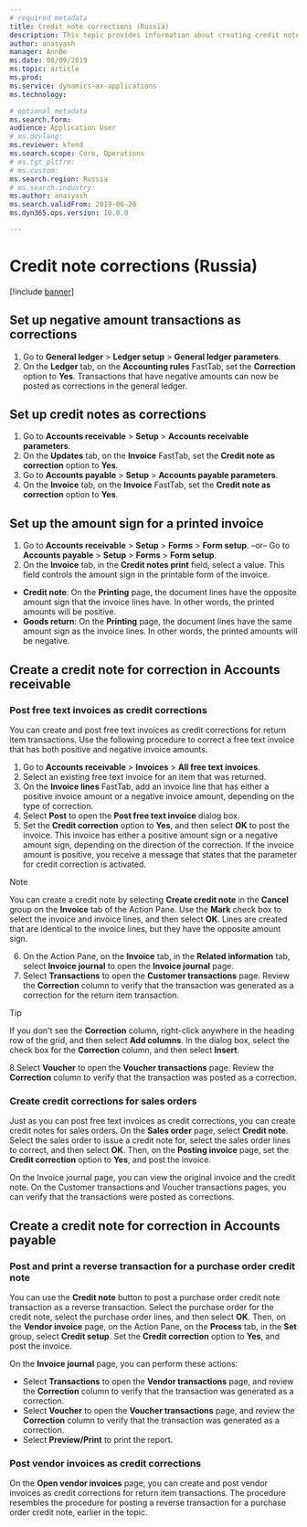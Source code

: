 ```yaml
---
# required metadata
title: Credit note corrections (Russia)
description: This topic provides information about creating credit note corrections in Accounts receivable and Accounts payable.
author: anasyash
manager: AnnBe
ms.date: 08/09/2019
ms.topic: article
ms.prod: 
ms.service: dynamics-ax-applications
ms.technology: 

# optional metadata
ms.search.form:  
audience: Application User
# ms.devlang: 
ms.reviewer: kfend
ms.search.scope: Core, Operations
# ms.tgt_pltfrm: 
# ms.custom: 
ms.search.region: Russia
# ms.search.industry: 
ms.author: anasyash
ms.search.validFrom: 2019-06-28
ms.dyn365.ops.version: 10.0.0

---
```


# Credit note corrections (Russia)

[!include [banner](../includes/banner.md)]

## Set up negative amount transactions as corrections

1. Go to **General ledger** \> **Ledger setup** \> **General ledger parameters**.
2. On the **Ledger** tab, on the **Accounting rules** FastTab, set the **Correction** option to **Yes**. Transactions that have negative amounts can now be posted as corrections in the general ledger.

## Set up credit notes as corrections

1. Go to **Accounts receivable** \> **Setup** \> **Accounts receivable parameters**.
2. On the **Updates** tab, on the **Invoice** FastTab, set the **Credit note as correction** option to **Yes**.
3. Go to **Accounts payable** \> **Setup** \> **Accounts payable parameters**.
4. On the **Invoice** tab, on the **Invoice** FastTab, set the **Credit note as correction** option to **Yes**.

## Set up the amount sign for a printed invoice

1. Go to **Accounts receivable** \> **Setup** \> **Forms** \> **Form setup**.
–or–
Go to **Accounts payable** \> **Setup** \> **Forms** \> **Form setup**.
2. On the **Invoice** tab, in the **Credit notes print** field, select a value. This field controls the amount sign in the printable form of the invoice.

  - **Credit note**: On the **Printing** page, the document lines have the opposite amount sign that the invoice lines have. In other words, the printed amounts will be positive.
  - **Goods return**: On the **Printing** page, the document lines have the same amount sign as the invoice lines. In other words, the printed amounts will be negative.

## Create a credit note for correction in Accounts receivable

### Post free text invoices as credit corrections
You can create and post free text invoices as credit corrections for return item transactions. Use the following procedure to correct a free text invoice that has both positive and negative invoice amounts.

1. Go to **Accounts receivable** \> **Invoices** \> **All free text invoices**.
2. Select an existing free text invoice for an item that was returned.
3. On the **Invoice lines** FastTab, add an invoice line that has either a positive invoice amount or a negative invoice amount, depending on the type of correction.
4. Select **Post** to open the **Post free text invoice** dialog box.
5. Set the **Credit correction** option to **Yes**, and then select **OK** to post the invoice. This invoice has either a positive amount sign or a negative amount sign, depending on the direction of the correction. If the invoice amount is positive, you receive a message that states that the parameter for credit correction is activated.

> [!NOTE]
> You can create a credit note by selecting **Create credit note** in the **Cancel** group on the **Invoice** tab of the Action Pane. Use the **Mark** check box to select the invoice and invoice lines, and then select **OK**. Lines are created that are identical to the invoice lines, but they have the opposite amount sign.

6. On the Action Pane, on the **Invoice** tab, in the **Related information** tab, select **Invoice journal** to open the **Invoice journal** page.
7. Select **Transactions** to open the **Customer transactions** page. Review the **Correction** column to verify that the transaction was generated as a correction for the return item transaction.

> [!TIP]
> If you don't see the **Correction** column, right-click anywhere in the heading row of the grid, and then select **Add columns**. In the dialog box, select the check box for the **Correction** column, and then select **Insert**.

8.Select **Voucher** to open the **Voucher transactions** page. Review the **Correction** column to verify that the transaction was posted as a correction.

### Create credit corrections for sales orders
Just as you can post free text invoices as credit corrections, you can create credit notes for sales orders. On the **Sales order** page, select **Credit note**. Select the sales order to issue a credit note for, select the sales order lines to correct, and then select **OK**. Then, on the **Posting invoice** page, set the **Credit correction** option to **Yes**, and post the invoice.

On the Invoice journal page, you can view the original invoice and the credit note. On the Customer transactions and Voucher transactions pages, you can verify that the transactions were posted as corrections.

## Create a credit note for correction in Accounts payable

### Post and print a reverse transaction for a purchase order credit note
You can use the **Credit note** button to post a purchase order credit note transaction as a reverse transaction. Select the purchase order for the credit note, select the purchase order lines, and then select **OK**. Then, on the **Vendor invoice** page, on the Action Pane, on the **Process** tab, in the **Set** group, select **Credit setup**. Set the **Credit correction** option to **Yes**, and post the invoice.

On the **Invoice journal** page, you can perform these actions:

- Select **Transactions** to open the **Vendor transactions** page, and review the **Correction** column to verify that the transaction was generated as a correction.
- Select **Voucher** to open the **Voucher transactions** page, and review the **Correction** column to verify that the transaction was generated as a correction.
- Select **Preview/Print** to print the report.

### Post vendor invoices as credit corrections
On the **Open vendor invoices** page, you can create and post vendor invoices as credit corrections for return item transactions. The procedure resembles the procedure for posting a reverse transaction for a purchase order credit note, earlier in the topic.
